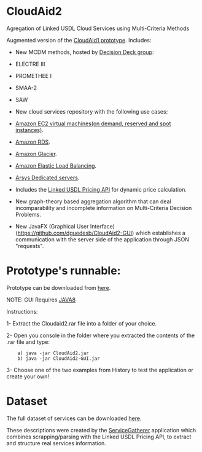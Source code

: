 CloudAid2
=========

Agregation of Linked USDL Cloud Services using Multi-Criteria Methods



Augmented version of the [CloudAid1 prototype](https://github.com/jorgearj/CloudAid). Includes:

- New MCDM methods, hosted by [Decision Deck group](http://www.decision-deck.org/project/):

 - ELECTRE III

 - PROMETHEE I

 - SMAA-2
 
 - SAW
 
- New cloud services repository with the following use cases:

 - [Amazon EC2 virtual machines(on demand, reserved and spot instances)](http://aws.amazon.com/ec2/).
 - [Amazon RDS](http://aws.amazon.com/rds/).
 - [Amazon Glacier](http://aws.amazon.com/glacier/).
 - [Amazon Elastic Load Balancing](http://aws.amazon.com/elasticloadbalancing/).
 - [Arsys Dedicated servers](http://www.arsys.net/servers/dedicated.html).


- Includes the [Linked USDL Pricing API](https://github.com/jorgearj/USDLPricing_API) for dynamic price calculation.

- New graph-theory based aggregation algorithm that can deal incomparability and incomplete information on Multi-Criteria Decision Problems. 

- New JavaFX (Graphical User Interface)(https://github.com/dguedesb/CloudAid2-GUI)  which establishes a communication with the server side of the application through JSON "requests".


Prototype's runnable:
==

Prototype can be downloaded from [here](https://www.dropbox.com/s/qti1i5pd38wa1qu/CloudAid2.rar).

NOTE: GUI Requires [JAVA8](http://www.oracle.com/technetwork/java/javase/downloads/jdk8-downloads-2133151.html)


Instructions:

1- Extract the Cloudaid2.rar file into a folder of your choice.

2- Open you console in the folder where you extracted the contents of the .rar file and type:
        
		a) java -jar CloudAid2.jar
		b) java -jar CloudAid2-GUI.jar

3- Choose one of the two examples from History to test the application or create your own!




Dataset
==

The full dataset of services can be downloaded [here](https://www.dropbox.com/s/8zoz0107ky83mdf/ServiceVault.rar). 

These descriptions were created by the [ServiceGatherer](https://github.com/dguedesb/CloudAid2-ServiceGatherer) application which combines scrapping/parsing with the Linked USDL Pricing API, to extract and structure real services information.


